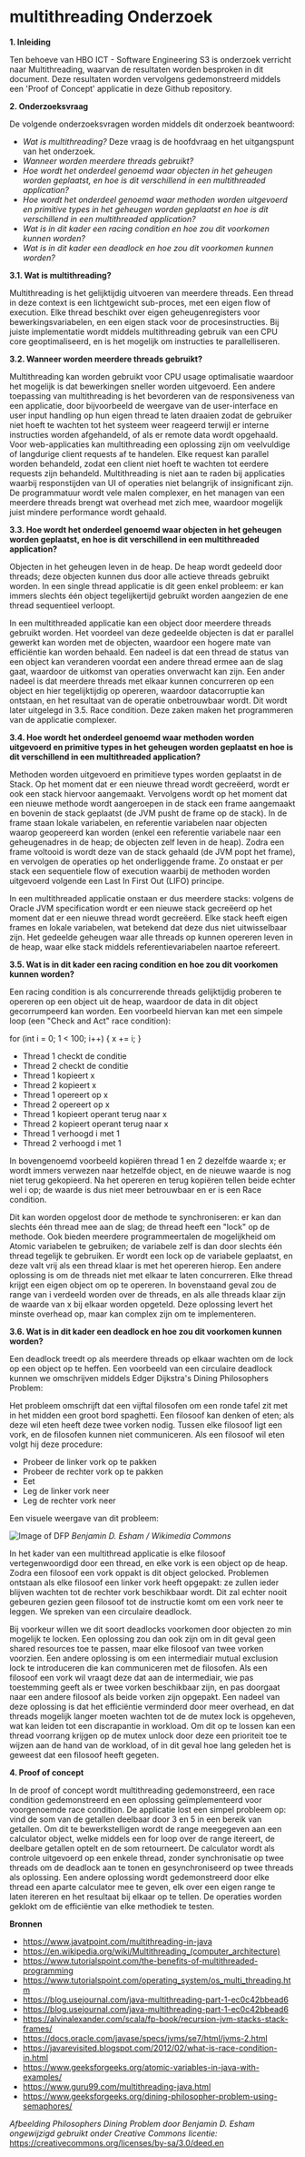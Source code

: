 # multithreading Onderzoek

**1. Inleiding**

Ten behoeve van HBO ICT - Software Engineering S3 is onderzoek verricht naar Multithreading, waarvan de resultaten worden besproken in dit document.
Deze resultaten worden vervolgens gedemonstreerd middels een 'Proof of Concept' applicatie in deze Github repository.


**2. Onderzoeksvraag**

De volgende onderzoeksvragen worden middels dit onderzoek beantwoord:

* *Wat is multithreading?*
Deze vraag is de hoofdvraag en het uitgangspunt van het onderzoek. 
* *Wanneer worden meerdere threads gebruikt?*
* *Hoe wordt het onderdeel genoemd waar objecten in het geheugen worden geplaatst, en hoe is dit verschillend in een multithreaded application?*
* *Hoe wordt het onderdeel genoemd waar methoden worden uitgevoerd en primitive types in het geheugen worden geplaatst 
en hoe is dit verschillend in een multithreaded application?*
* *Wat is in dit kader een racing condition en hoe zou dit voorkomen kunnen worden?*
* *Wat is in dit kader een deadlock en hoe zou dit voorkomen kunnen worden?*


**3.1. Wat is multithreading?**

Multithreading is het gelijktijdig uitvoeren van meerdere threads. Een thread in deze context is een lichtgewicht sub-proces, met een eigen flow of execution.
Elke thread beschikt over eigen geheugenregisters voor bewerkingsvariabelen, en een eigen stack voor de procesinstructies.
Bij juiste implementatie wordt middels multithreading gebruik van een CPU core geoptimaliseerd, en is het mogelijk om instructies te parallelliseren.

**3.2. Wanneer worden meerdere threads gebruikt?**

Multithreading kan worden gebruikt voor CPU usage optimalisatie waardoor het mogelijk is dat bewerkingen sneller worden uitgevoerd. 
Een andere toepassing van multithreading is het bevorderen van de responsiveness van een applicatie, door bijvoorbeeld de weergave van de user-interface en user input handling op hun eigen thread te laten draaien zodat de gebruiker niet hoeft te wachten tot het systeem weer reageerd terwijl er interne instructies worden afgehandeld, of als er remote data wordt opgehaald.
Voor web-applicaties kan multithreading een oplossing zijn om veelvuldige of langdurige client requests af te handelen. Elke request kan parallel worden behandeld, zodat een client niet hoeft te wachten tot eerdere requests zijn behandeld.
Multithreading is niet aan te raden bij applicaties waarbij responstijden van UI of operaties niet belangrijk of insignificant zijn. De programmatuur wordt vele malen complexer, en het managen van een meerdere threads brengt wat overhead met zich mee, waardoor mogelijk juist mindere performance wordt gehaald.

**3.3. Hoe wordt het onderdeel genoemd waar objecten in het geheugen worden geplaatst, en hoe is dit verschillend in een multithreaded application?**

Objecten in het geheugen leven in de heap. De heap wordt gedeeld door threads; deze objecten kunnen dus door alle actieve threads gebruikt worden.
In een single thread applicatie is dit geen enkel probleem: er kan immers slechts één object tegelijkertijd gebruikt worden aangezien de ene thread sequentieel verloopt.

In een multithreaded applicatie kan een object door meerdere threads gebruikt worden. Het voordeel van deze gedeelde objecten is dat er parallel gewerkt kan worden met de objecten, waardoor een hogere mate van efficiëntie kan worden behaald.
Een nadeel is dat een thread de status van een object kan veranderen voordat een andere thread ermee aan de slag gaat, waardoor de uitkomst van operaties onverwacht kan zijn. Een ander nadeel is dat meerdere threads met elkaar kunnen concurreren op een object en hier tegelijktijdig op opereren, waardoor datacorruptie kan ontstaan, en het resultaat van de operatie onbetrouwbaar wordt. Dit wordt later uitgelegd in 3.5. Race condition. Deze zaken maken het programmeren van de applicatie complexer.

**3.4. Hoe wordt het onderdeel genoemd waar methoden worden uitgevoerd en primitive types in het geheugen worden geplaatst 
en hoe is dit verschillend in een multithreaded application?**

Methoden worden uitgevoerd en primitieve types worden geplaatst in de Stack. Op het moment dat er een nieuwe thread wordt gecreëerd, wordt er ook een stack hiervoor aangemaakt. Vervolgens wordt op het moment dat een nieuwe methode wordt aangeroepen in de stack een frame aangemaakt en bovenin de stack geplaatst (de JVM pusht de frame op de stack). In de frame staan lokale variabelen, en referentie variabelen naar objecten waarop geopereerd kan worden (enkel een referentie variabele naar een geheugenadres in de heap; de objecten zelf leven in de heap).
Zodra een frame voltooid is wordt deze van de stack gehaald (de JVM popt het frame), en vervolgen de operaties op het onderliggende frame. Zo onstaat er per stack een sequentiele flow of execution waarbij de methoden worden uitgevoerd volgende een Last In First Out (LIFO) principe.

In een multithreaded applicatie onstaan er dus meerdere stacks: volgens de Oracle JVM specification wordt er een nieuwe stack gecreëerd op het moment dat er een nieuwe thread wordt gecreëerd. Elke stack heeft eigen frames en lokale variabelen, wat betekend dat deze dus niet uitwisselbaar zijn. Het gedeelde geheugen waar alle threads op kunnen opereren leven in de heap, waar elke stack middels referentievariabelen naartoe refereert.

**3.5. Wat is in dit kader een racing condition en hoe zou dit voorkomen kunnen worden?**

Een racing condition is als concurrerende threads gelijktijdig proberen te opereren op een object uit de heap, waardoor de data in dit object gecorrumpeerd kan worden.
Een voorbeeld hiervan kan met een simpele loop (een "Check and Act" race condition):

for (int i = 0; 1 < 100; i++) {
  x += i;
  }

* Thread 1 checkt de conditie
* Thread 2 checkt de conditie
* Thread 1 kopieert x
* Thread 2 kopieert x
* Thread 1 opereert op x
* Thread 2 opereert op x
* Thread 1 kopieert operant terug naar x
* Thread 2 kopieert operant terug naar x
* Thread 1 verhoogd i met 1
* Thread 2 verhoogd i met 1

In bovengenoemd voorbeeld kopiëren thread 1 en 2 dezelfde waarde x; er wordt immers verwezen naar hetzelfde object, en de nieuwe waarde is nog niet terug gekopieerd. Na het opereren en terug kopiëren tellen beide echter wel i op; de waarde is dus niet meer betrouwbaar en er is een Race condition.

Dit kan worden opgelost door de methode te synchroniseren: er kan dan slechts één thread mee aan de slag; de thread heeft een "lock" op de methode.
Ook bieden meerdere programmeertalen de mogelijkheid om Atomic variabelen te gebruiken; de variabele zelf is dan door slechts één thread tegelijk te gebruiken. Er wordt een lock op de variabele geplaatst, en deze valt vrij als een thread klaar is met het opereren hierop.
Een andere oplossing is om de threads niet met elkaar te laten concurreren. Elke thread krijgt een eigen object om op te opereren. In bovenstaand geval zou de range van i verdeeld worden over de threads, en als alle threads klaar zijn de waarde van x bij elkaar worden opgeteld. Deze oplossing levert het minste overhead op, maar kan complex zijn om te implementeren.

**3.6. Wat is in dit kader een deadlock en hoe zou dit voorkomen kunnen worden?**

Een deadlock treedt op als meerdere threads op elkaar wachten om de lock op een object op te heffen. Een voorbeeld van een circulaire deadlock kunnen we omschrijven middels Edger Dijkstra's Dining Philosophers Problem:

Het probleem omschrijft dat een vijftal filosofen om een ronde tafel zit met in het midden een groot bord spaghetti. Een filosoof kan denken of eten; als deze wil eten heeft deze twee vorken nodig. Tussen elke filosoof ligt een vork, en de filosofen kunnen niet communiceren. Als een filosoof wil eten volgt hij deze procedure:

* Probeer de linker vork op te pakken
* Probeer de rechter vork op te pakken
* Eet
* Leg de linker vork neer
* Leg de rechter vork neer

Een visuele weergave van dit probleem:

![Image of DFP](https://upload.wikimedia.org/wikipedia/commons/7/7b/An_illustration_of_the_dining_philosophers_problem.png)
*Benjamin D. Esham / Wikimedia Commons*

In het kader van een multithread applicatie is elke filosoof vertegenwoordigd door een thread, en elke vork is een object op de heap. Zodra een filosoof een vork oppakt is dit object gelocked.
Problemen ontstaan als elke filosoof een linker vork heeft opgepakt: ze zullen ieder blijven wachten tot de rechter vork beschikbaar wordt. Dit zal echter nooit gebeuren gezien geen filosoof tot de instructie komt om een vork neer te leggen. We spreken van een circulaire deadlock.

Bij voorkeur willen we dit soort deadlocks voorkomen door objecten zo min mogelijk te locken. Een oplossing zou dan ook zijn om in dit geval geen shared resources toe te passen, maar elke filosoof van twee vorken voorzien.
Een andere oplossing is om een intermediair mutual exclusion lock te introduceren die kan communiceren met de filosofen. Als een filosoof een vork wil vraagt deze dat aan de intermediair, wie pas toestemming geeft als er twee vorken beschikbaar zijn, en pas doorgaat naar een andere filosoof als beide vorken zijn opgepakt.
Een nadeel van deze oplossing is dat het efficiëntie verminderd door meer overhead, en dat threads mogelijk langer moeten wachten tot de de mutex lock is opgeheven, wat kan leiden tot een discrapantie in workload. Om dit op te lossen kan een thread voorrang krijgen op de mutex unlock door deze een prioriteit toe te wijzen aan de hand van de workload, of in dit geval hoe lang geleden het is geweest dat een filosoof heeft gegeten.

**4. Proof of concept**

In de proof of concept wordt multithreading gedemonstreerd, een race condition gedemonstreerd en een oplossing geïmplementeerd voor voorgenoemde race condition.
De applicatie lost een simpel probleem op: vind de som van de getallen deelbaar door 3 en 5 in een bereik van getallen.
Om dit te bewerkstelligen wordt de range meegegeven aan een calculator object, welke middels een for loop over de range itereert, de deelbare getallen optelt en de som retourneert.
De calculator wordt als controle uitgevoerd op een enkele thread, zonder synchronisatie op twee threads om de deadlock aan te tonen en gesynchroniseerd op twee threads als oplossing. Een andere oplossing wordt gedemonstreerd door elke thread een aparte calculator mee te geven, elk over een eigen range te laten itereren en het resultaat bij elkaar op te tellen. De operaties worden geklokt om de efficiëntie van elke methodiek te testen.

**Bronnen**

* https://www.javatpoint.com/multithreading-in-java
* https://en.wikipedia.org/wiki/Multithreading_(computer_architecture)
* https://www.tutorialspoint.com/the-benefits-of-multithreaded-programming
* https://www.tutorialspoint.com/operating_system/os_multi_threading.htm
* https://blog.usejournal.com/java-multithreading-part-1-ec0c42bbead6
* https://blog.usejournal.com/java-multithreading-part-1-ec0c42bbead6
* https://alvinalexander.com/scala/fp-book/recursion-jvm-stacks-stack-frames/
* https://docs.oracle.com/javase/specs/jvms/se7/html/jvms-2.html
* https://javarevisited.blogspot.com/2012/02/what-is-race-condition-in.html
* https://www.geeksforgeeks.org/atomic-variables-in-java-with-examples/
* https://www.guru99.com/multithreading-java.html
* https://www.geeksforgeeks.org/dining-philosopher-problem-using-semaphores/

*Afbeelding Philosophers Dining Problem door Benjamin D. Esham ongewijzigd gebruikt onder Creative Commons licentie:* https://creativecommons.org/licenses/by-sa/3.0/deed.en
